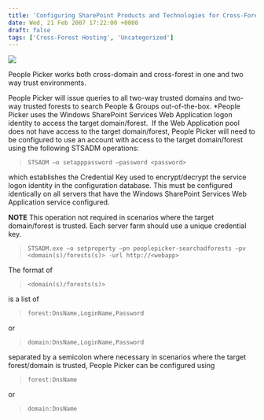 ```yaml
---
title: 'Configuring SharePoint Products and Technologies for Cross-Forest Deployments'
date: Wed, 21 Feb 2007 17:22:00 +0000
draft: false
tags: ['Cross-Forest Hosting', 'Uncategorized']
---
```


![](https://wbaer.officeisp.net/TechNet/pPicker.png)

People Picker works both cross-domain and cross-forest in one and two way trust environments.

People Picker will issue queries to all two-way trusted domains and two-way trusted forests to search People & Groups out-of-the-box. \*People Picker uses the Windows SharePoint Services Web Application logon identity to access the target domain/forest.  If the Web Application pool does not have access to the target domain/forest, People Picker will need to be configured to use an account with access to the target domain/forest using the following STSADM operations:

> `STSADM –o setapppassword –password <password>`

which establishes the Credential Key used to encrypt/decrypt the service logon identity in the configuration database. This must be configured identically on all servers that have the Windows SharePoint Services Web Application service configured.

**NOTE** This operation not required in scenarios where the target domain/forest is trusted. Each server farm should use a unique credential key.

> `STSADM.exe –o setproperty –pn peoplepicker-searchadforests –pv <domain(s)/forests(s)> -url http://<webapp>`

The format of

> `<domain(s)/forests(s)>`

is a list of

> `forest:DnsName,LoginName,Password`

or

> `domain:DnsName,LoginName,Password`

separated by a semicolon where necessary in scenarios where the target forest/domain is trusted, People Picker can be configured using

> `forest:DnsName`

or

> `domain:DnsName`